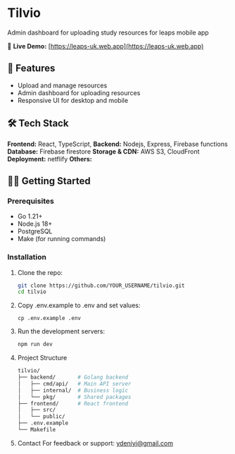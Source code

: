 # Tilvio

Admin dashboard for uploading study resources for leaps mobile app

🔗 **Live Demo:** [https://leaps-uk.web.app](https://leaps-uk.web.app)

## 🚀 Features

- Upload and manage resources
- Admin dashboard for uploading resources
- Responsive UI for desktop and mobile

## 🛠️ Tech Stack

**Frontend:** React, TypeScript, 
**Backend:** Nodejs, Express, Firebase functions 
**Database:** Firebase firestore
**Storage & CDN:** AWS S3, CloudFront  
**Deployment:** netflify
**Others:** 

## 🧑‍💻 Getting Started

### Prerequisites

- Go 1.21+
- Node.js 18+
- PostgreSQL
- Make (for running commands)

### Installation

1. Clone the repo:
   ```bash
   git clone https://github.com/YOUR_USERNAME/tilvio.git
   cd tilvio
   ```
2. Copy .env.example to .env and set values:
   ```
   cp .env.example .env
   ```
3. Run the development servers:
   ```bash
   npm run dev
   ```
4. Project Structure
   ```bash
   tilvio/
   ├── backend/       # Golang backend
   │   ├── cmd/api/   # Main API server
   │   ├── internal/  # Business logic
   │   └── pkg/       # Shared packages
   ├── frontend/      # React frontend
   │   ├── src/
   │   └── public/
   ├── .env.example
   └── Makefile
   ```
5. Contact
   For feedback or support: ydeniyi@gmail.com
